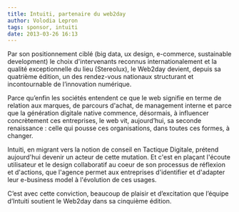 ```yaml
---
title: Intuiti, partenaire du web2day
author: Volodia Lepron
tags: sponsor, intuiti
date: 2013-03-26 16:13
---
```


Par son positionnement ciblé (big data, ux design, e-commerce, sustainable development) le choix d'intervenants reconnus internationalement et la qualité exceptionnelle du lieu (Stereolux), le Web2day devient, depuis sa quatrième édition, un des rendez-vous nationaux structurant et incontournable de l’innovation numérique.

Parce qu’enfin les sociétés entendent ce que le web signifie en terme de relation aux marques, de parcours d'achat, de management interne et parce que la génération digitale native commence, désormais, à influencer concrètement ces entreprises, le web vit, aujourd’hui, sa seconde renaissance : celle qui pousse  ces organisations, dans toutes ces formes, à changer.

Intuiti, en migrant vers la notion de conseil en Tactique Digitale, prétend aujourd'hui devenir un acteur de cette mutation. Et c'est en plaçant l'écoute utilisateur et le design collaboratif au coeur de son processus de réflexion et d'actions, que l'agence permet aux entreprises d'identifier et d'adapter leur e-business model à l'évolution de ces usages.

C’est avec cette conviction, beaucoup de plaisir et d’excitation que l’équipe d’Intuiti soutient le Web2day dans sa cinquième édition.
